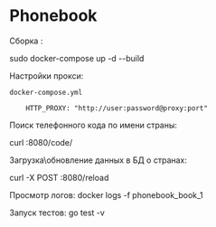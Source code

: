 # Phonebook

Сборка :

sudo docker-compose up -d --build


Настройки прокси:

    docker-compose.yml

        HTTP_PROXY: "http://user:password@proxy:port"


Поиск телефонного кода по имени страны:

curl <ip-container>:8080/code/<Countryname>

Загрузка\обновление данных в БД о странах:

curl -X POST <ip-container>:8080/reload


Просмотр логов: docker logs -f phonebook_book_1


Запуск тестов: go test -v

